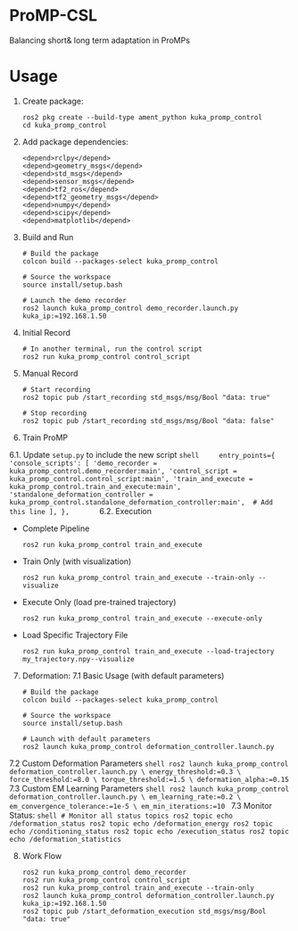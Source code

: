 # ProMP-CSL
Balancing short&amp; long term adaptation in ProMPs
# Usage
1. Create package:
    ```shell
    ros2 pkg create --build-type ament_python kuka_promp_control
    cd kuka_promp_control
    ```
2. Add package dependencies:
    ```shell
    <depend>rclpy</depend>
    <depend>geometry_msgs</depend>
    <depend>std_msgs</depend>
    <depend>sensor_msgs</depend>
    <depend>tf2_ros</depend>
    <depend>tf2_geometry_msgs</depend>
    <depend>numpy</depend>
    <depend>scipy</depend>
    <depend>matplotlib</depend>
    ```
3. Build and Run
    ```shell
    # Build the package
    colcon build --packages-select kuka_promp_control

    # Source the workspace
    source install/setup.bash

    # Launch the demo recorder
    ros2 launch kuka_promp_control demo_recorder.launch.py kuka_ip:=192.168.1.50
    ```
4. Initial Record 
    ```shell
    # In another terminal, run the control script
    ros2 run kuka_promp_control control_script
    ```
5. Manual Record
    ```shell
    # Start recording
    ros2 topic pub /start_recording std_msgs/msg/Bool "data: true"

    # Stop recording
    ros2 topic pub /start_recording std_msgs/msg/Bool "data: false"
    ```
6. Train ProMP

6.1. Update `setup.py` to include the new script
    ```shell    
    entry_points={
        'console_scripts': [
            'demo_recorder = kuka_promp_control.demo_recorder:main',
            'control_script = kuka_promp_control.control_script:main',
            'train_and_execute = kuka_promp_control.train_and_execute:main',
            'standalone_deformation_controller = kuka_promp_control.standalone_deformation_controller:main',  # Add this line
        ],
    },      
    ```
6.2. Execution
- Complete Pipeline
    ```shell
    ros2 run kuka_promp_control train_and_execute
    ```
- Train Only (with visualization)
    ```shell
    ros2 run kuka_promp_control train_and_execute --train-only --visualize
    ```
- Execute Only (load pre-trained trajectory)
    ```shell
    ros2 run kuka_promp_control train_and_execute --execute-only
    ```
-  Load Specific Trajectory File
    ```shell
    ros2 run kuka_promp_control train_and_execute --load-trajectory my_trajectory.npy--visualize
    ```
7. Deformation:
7.1 Basic Usage (with default parameters)
    ```shell
    # Build the package
    colcon build --packages-select kuka_promp_control

    # Source the workspace
    source install/setup.bash

    # Launch with default parameters
    ros2 launch kuka_promp_control deformation_controller.launch.py
    ```
7.2 Custom Deformation Parameters
    ```shell
    ros2 launch kuka_promp_control deformation_controller.launch.py \
        energy_threshold:=0.3 \
        force_threshold:=8.0 \
        torque_threshold:=1.5 \
        deformation_alpha:=0.15
    ```
7.3 Custom EM Learning Parameters
    ```shell
    ros2 launch kuka_promp_control deformation_controller.launch.py \
        em_learning_rate:=0.2 \
        em_convergence_tolerance:=1e-5 \
        em_min_iterations:=10
    ```
7.3 Monitor Status:
    ```shell
    # Monitor all status topics
    ros2 topic echo /deformation_status
    ros2 topic echo /deformation_energy
    ros2 topic echo /conditioning_status
    ros2 topic echo /execution_status
    ros2 topic echo /deformation_statistics
    ```

8. Work Flow
    ```shell
    ros2 run kuka_promp_control demo_recorder
    ros2 run kuka_promp_control control_script
    ros2 run kuka_promp_control train_and_execute --train-only
    ros2 launch kuka_promp_control deformation_controller.launch.py kuka_ip:=192.168.1.50
    ros2 topic pub /start_deformation_execution std_msgs/msg/Bool "data: true"


    ```